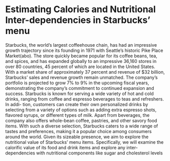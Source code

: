 # Estimating Calories and Nutritional Inter-dependencies in Starbucks’ menu

Starbucks, the world’s largest coffeehouse chain, has had an impressive growth trajectory since its founding in 1971 with Seattle’s historic Pike Place Market(abo). The store quickly became popular for its coffee beans, tea, and spices, and has expanded globally to an impressive 36,160 stores in over 80 countries, 45 percent of which are located in the United States. With a market share of approximately 37 percent and revenue of $32 billion, Starbucks’ sales and revenue growth remain unmatched. The company’s portfolio is projected to grow 7% to 9% in the upcoming fiscal years, demonstrating the company’s commitment to continued expansion and success. Starbucks is known for serving a wide variety of hot and cold drinks, ranging from coffee and espresso beverages to teas and refreshers. In addi- tion, customers can create their own personalized drinks by selecting from a variety of options such as adding extra espresso shots, flavored syrups, or different types of milk. Apart from beverages, the company also offers whole-bean coffee, pastries, and other savory food items. With such a diverse selection, Starbucks caters to a wide range of tastes and preferences, making it a popular choice among consumers around the world. Given its sizeable presence, we aim to explore the nutritional value of Starbucks’ menu items. Specifically, we will examine the calorific value of its food and drink items and explore any inter- dependencies with nutritional components like sugar and cholesterol levels
